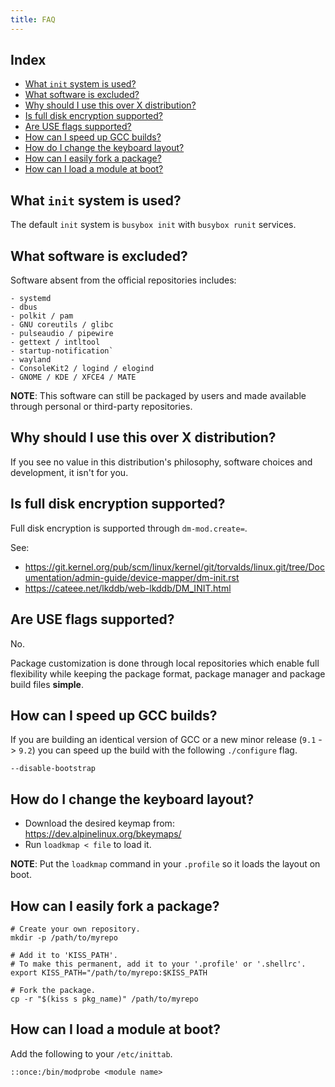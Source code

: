 ```yaml
---
title: FAQ
---
```


## Index

<!-- vim-markdown-toc GFM -->

* [What `init` system is used?](#what-init-system-is-used)
* [What software is excluded?](#what-software-is-excluded)
* [Why should I use this over X distribution?](#why-should-i-use-this-over-x-distribution)
* [Is full disk encryption supported?](#is-full-disk-encryption-supported)
* [Are USE flags supported?](#are-use-flags-supported)
* [How can I speed up GCC builds?](#how-can-i-speed-up-gcc-builds)
* [How do I change the keyboard layout?](#how-do-i-change-the-keyboard-layout)
* [How can I easily fork a package?](#how-can-i-easily-fork-a-package)
* [How can I load a module at boot?](#how-can-i-load-a-module-at-boot)

<!-- vim-markdown-toc -->

## What `init` system is used?

The default `init` system is `busybox init` with `busybox runit` services.

## What software is excluded?

Software absent from the official repositories includes:

```
- systemd
- dbus
- polkit / pam
- GNU coreutils / glibc
- pulseaudio / pipewire
- gettext / intltool
- startup-notification`
- wayland
- ConsoleKit2 / logind / elogind
- GNOME / KDE / XFCE4 / MATE
```

**NOTE**: This software can still be packaged by users and made available through personal or third-party repositories.

## Why should I use this over X distribution?

If you see no value in this distribution's philosophy, software choices and development, it isn't for you.

## Is full disk encryption supported?

Full disk encryption is supported through `dm-mod.create=`.

See:

- <https://git.kernel.org/pub/scm/linux/kernel/git/torvalds/linux.git/tree/Documentation/admin-guide/device-mapper/dm-init.rst>
- <https://cateee.net/lkddb/web-lkddb/DM_INIT.html>

## Are USE flags supported?

No.

Package customization is done through local repositories which enable full flexibility while keeping the package format, package manager and package build files **simple**.

## How can I speed up GCC builds?

If you are building an identical version of GCC or a new minor release (`9.1` -> `9.2`) you can speed up the build with the following `./configure` flag.

```
--disable-bootstrap
```

## How do I change the keyboard layout?

- Download the desired keymap from: <https://dev.alpinelinux.org/bkeymaps/>
- Run `loadkmap < file` to load it.

**NOTE**: Put the `loadkmap` command in your `.profile` so it loads the layout on boot.


## How can I easily fork a package?

```
# Create your own repository.
mkdir -p /path/to/myrepo

# Add it to 'KISS_PATH'.
# To make this permanent, add it to your '.profile' or '.shellrc'.
export KISS_PATH="/path/to/myrepo:$KISS_PATH

# Fork the package.
cp -r "$(kiss s pkg_name)" /path/to/myrepo
```

## How can I load a module at boot?

Add the following to your `/etc/inittab`.

```
::once:/bin/modprobe <module name>
```
